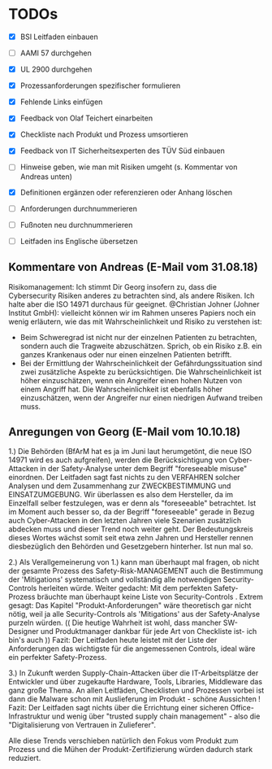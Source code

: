 TODOs
==========

- [x] BSI Leitfaden einbauen
- [ ] AAMI 57 durchgehen
- [x] UL 2900 durchgehen
- [x] Prozessanforderungen spezifischer formulieren
- [x] Fehlende Links einfügen
- [x] Feedback von Olaf Teichert einarbeiten
- [x] Checkliste nach Produkt und Prozess umsortieren
- [x] Feedback von IT Sicherheitsexperten des TÜV Süd einbauen
- [ ] Hinweise geben, wie man mit Risiken umgeht (s. Kommentar von Andreas unten)
- [x] Definitionen ergänzen oder referenzieren oder Anhang löschen
- [ ] Anforderungen durchnummerieren
- [ ] Fußnoten neu durchnummerieren
- [ ] Leitfaden ins Englische übersetzen


Kommentare von Andreas (E-Mail vom 31.08.18)
-----

Risikomanagement: Ich stimmt Dir Georg insofern zu, dass die Cybersecurity Risiken anderes zu betrachten sind, als andere Risiken. Ich halte aber die ISO 14971 durchaus für geeignet. @Christian Johner (Johner Institut GmbH): vielleicht können wir im Rahmen unseres Papiers noch ein wenig erläutern, wie das mit Wahrscheinlichkeit und Risiko zu verstehen ist:

- Beim Schweregrad ist nicht nur der einzelnen Patienten zu betrachten, sondern auch die Tragweite abzuschätzen. Sprich, ob ein Risiko z.B. ein ganzes Krankenaus oder nur einen einzelnen Patienten betrifft.
- Bei der Ermittlung der Wahrscheinlichkeit der Gefährdungssituation sind zwei zusätzliche Aspekte zu berücksichtigen. Die Wahrscheinlichkeit ist höher einzuschätzen, wenn ein Angreifer einen hohen Nutzen von einem Angriff hat. Die Wahrscheinlichkeit ist ebenfalls höher einzuschätzen, wenn der Angreifer nur einen niedrigen Aufwand treiben muss.

Anregungen von Georg (E-Mail vom 10.10.18)
------------

1.) Die Behörden (BfArM hat es ja im Juni laut herumgetönt, die neue ISO 14971 wird es auch aufgreifen), 
werden die Berücksichtigung von Cyber-Attacken in der Safety-Analyse unter dem Begriff "foreseeable misuse" einordnen.
Der Leitfaden sagt fast nichts zu den VERFAHREN solcher Analysen und dem Zusammenhang  zur ZWECKBESTIMMUNG und EINSATZUMGEBUNG.
Wir überlassen es also dem Hersteller, da im Einzelfall selber festzulegen, was er denn als "foreseeable" betrachtet.
Ist im Moment auch besser so, da der Begriff "foreseeable" gerade in Bezug auch Cyber-Attacken in den letzten Jahren viele Szenarien zusätzlich abdecken muss und dieser Trend noch weiter geht.
Der Bedeutungskreis dieses Wortes wächst somit seit etwa zehn Jahren und Hersteller rennen diesbezüglich den Behörden und Gesetzgebern hinterher. Ist nun mal so.


2.) Als Verallgemeinerung von 1.) kann man überhaupt mal fragen, ob nicht der gesamte Prozess des Safety-Risk-MANAGEMENT auch die Bestimmung der 'Mitigations' systematisch und vollständig
alle notwendigen Security-Controls herleiten würde.  Weiter gedacht: Mit dem perfekten Safety-Prozess bräuchte man überhaupt keine Liste von Security-Controls .
Extrem gesagt: Das Kapitel "Produkt-Anforderungen" wäre theoretisch gar nicht nötig, weil ja alle Security-Controls als 'Mitigations' aus der Safety-Analyse purzeln würden.
(( Die heutige Wahrheit ist wohl, dass mancher SW-Designer und Produktmanager dankbar für jede Art von Checkliste ist- ich bin's auch ))
Fazit: Der Leitfaden heute leistet mit der Liste der Anforderungen das wichtigste für die angemessenen Controls, ideal wäre ein perfekter Safety-Prozess.


3.) In Zukunft werden Supply-Chain-Attacken über die IT-Arbeitsplätze der Entwickler und über zugekaufte Hardware, Tools, Libraries, Middleware das ganz große Thema.
An allen Leitfäden, Checklisten und Prozessen vorbei ist dann die Malware schon mit Auslieferung im Produkt - schöne Aussichten !
Fazit: Der Leitfaden sagt nichts über die Errichtung einer sicheren Office- Infrastruktur und wenig über "trusted supply chain management" - also die "Digitalisierung von Vertrauen in Zulieferer".

Alle diese Trends verschieben natürlich den Fokus vom Produkt zum Prozess und die Mühen der Produkt-Zertifizierung würden dadurch stark reduziert.
